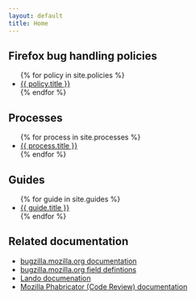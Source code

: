 ```yaml
---
layout: default
title: Home
---
```

## Firefox bug handling policies

<ul class="policies">
    {% for policy in site.policies %}
    <li><a href=".{{ policy.url }}" title="{{ policy.description }}">{{ policy.title }}</a></li>
    {% endfor %}
</ul>

## Processes

<ul class="policies">
    {% for process in site.processes %}
    <li><a href=".{{process.url}}" title="{{ process.description }}">{{ process.title }}</a></li>
    {% endfor %}
</ul>

## Guides

<ul class="policies">
    {% for guide in site.guides %}
    <li><a href=".{{guide.url}}" title="{{ guide.description }}">{{ guide.title }}</a></li>
    {% endfor %}
</ul>

## Related documentation

* [bugzilla.mozilla.org documentation](https://bmo.readthedocs.org/)
* [bugzilla.mozilla.org field defintions](https://wiki.mozilla.org/BMO/UserGuide/BugFields)
* [Lando documenation](https://moz-conduit.readthedocs.io/en/latest/lando-user.html)
* [Mozilla Phabricator (Code Review) documentation](https://moz-conduit.readthedocs.io/en/latest/phabricator-user.html)
